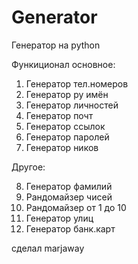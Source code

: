# Generator
Генератор на python

Функиционал основное:
1. Генератор тел.номеров
2. Генератор ру имён
3. Генератор личностей
4. Генератор почт
5. Генератор ссылок
6. Генератор паролей
7. Генератор ников

Другое:

8. Генератор фамилий
9. Рандомайзер чисей
10. Рандомайзер от 1 до 10
11. Генератор улиц
12. Генератор банк.карт

сделал marjaway
